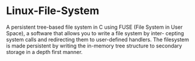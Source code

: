 # Linux-File-System
A persistent tree-based file system in C using FUSE (File System in User Space), a software that allows you to write a file system by inter- cepting system calls and redirecting them to user-defined handlers. The filesystem is made persistent by writing the in-memory tree structure to secondary storage in a depth first manner.
